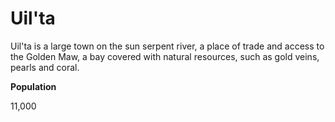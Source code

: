 Uil'ta
======

Uil'ta is a large town on the sun serpent river, a place of trade and access to the Golden Maw, a bay covered with natural resources, such as gold veins, pearls and coral.

**Population**

11,000
